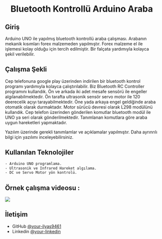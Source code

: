 <h1 align="center">Bluetooth Kontrollü Arduino Araba </h1>


## Giriş

Arduino UNO ile yapılmış bluetooth kontrollü araba çalışması. Arabanın mekanik kısımları forex malzemeden yapılmıştır.
Forex malzeme el ile işlemesi kolay olduğu için tercih edilmiştir. Bir falçata yardımıyla kolayca şekil verilebilir.


## Çalışma Şekli

Cep telefonuna google play üzerinden indirilen bir bluetooth kontrol programı yardımıyla kolayca çalıştırılabilir. Biz
Bluetooth RC Controller programını kullandık. Ön ve arkada iki adet mesafe sensörü ile engeller algılanabilmektedir. 
Ön tarafta ultrasonik sensör servo motor ile 120 deerecelik açıyı tarayabilmektedir. Öne yada arkaya engel geldiğinde 
araba otomatik olarak durmaktadır. Motor sürücü devresi olarak L298 modülünü kullandık. Cep telefon üzerinden gönderilen
komutlar  bluetooth modül ile UNO ya seri olarak gönderilmektedir. Tanımlanan komutlara göre araba uygun hareketleri yapmaktadır.

Yazılım üzerinde gerekli tanımlamlar ve açıklamalar yapılmıştır. Daha ayrınrılı bilgi için yazılımı inceleyebilirsiniz.


## Kullanılan Teknolojiler

```bash
- Arduino UNO programlama.
- Ultrasonik ve Infrared Hareket algılama.
- DC ve Servo Motor yön kontrolü.

```

## Örnek çalışma videosu :

[![](https://camo.githubusercontent.com/241d4106ff5edca2ee25e04dcf4546fad9d20b626f7a10990307e8f83e95459f/68747470733a2f2f696d672e736869656c64732e696f2f62616467652f796f75747562652d2532334646303030302e7376673f267374796c653d666f722d7468652d6261646765266c6f676f3d796f7574756265266c6f676f436f6c6f723d7768697465253232)](https://youtu.be/SfRwXPxYxrk)

## İletişim

- GitHub [@your-ilyas9461](https://github.com/ilyas9461)
- Linkedin [@your-linkedin](https://www.linkedin.com/in/ilyas-yağcioğlu-6a6b17217)
